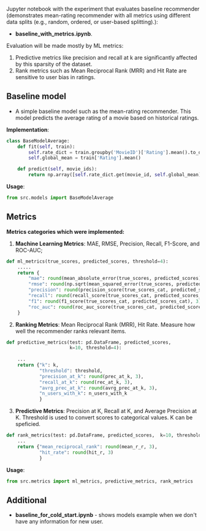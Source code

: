 Jupyter notebook with the experiment that evaluates baseline recommender (demonstrates mean-rating recommender with all metrics using different data splits (e.g., random, ordered, or user-based splitting).):
- **baseline_with_metrics.ipynb**.

Evaluation will be made mostly by ML metrics:
1. Predictive metrics like precision and recall at k are significantly affected by this sparsity of the dataset.
2. Rank metrics such as Mean Reciprocal Rank (MRR) and Hit Rate are sensitive to user bias in ratings.

## Baseline model
- A simple baseline model such as the mean-rating recommender. This model predicts the average rating of a movie based on historical ratings.

**Implementation**:
```python
class BaseModelAverage:
    def fit(self, train):
        self.rate_dict = train.groupby('MovieID')['Rating'].mean().to_dict()
        self.global_mean = train['Rating'].mean()

    def predict(self, movie_ids):
        return np.array([self.rate_dict.get(movie_id, self.global_mean) for movie_id in movie_ids])
```
**Usage**:
```python
from src.models import BaseModelAverage
```

## Metrics
**Metrics categories which were implemented:**
1. **Machine Learning Metrics**: MAE, RMSE, Precision, Recall, F1-Score, and ROC-AUC;
```python
def ml_metrics(true_scores, predicted_scores, threshold=4):
    .....
    return {
        "mae": round(mean_absolute_error(true_scores, predicted_scores), 3),
        "rmse": round(np.sqrt(mean_squared_error(true_scores, predicted_scores)), 3),
        "precision": round(precision_score(true_scores_cat, predicted_scores_cat), 3),
        "recall": round(recall_score(true_scores_cat, predicted_scores_cat), 3),
        "f1": round(f1_score(true_scores_cat, predicted_scores_cat), 3),
        "roc_auc": round(roc_auc_score(true_scores_cat, predicted_scores_cat), 3)
    }
```
2. **Ranking Metrics**: Mean Reciprocal Rank (MRR), Hit Rate. Measure how well the recommender ranks relevant items.
```python
def predictive_metrics(test: pd.DataFrame, predicted_scores, 
                       k=10, threshold=4):
    
    ...
    return {"k": k,
            "threshold": threshold,
            "precision_at_k": round(prec_at_k, 3),
            "recall_at_k": round(rec_at_k, 3),
            "avrg_prec_at_k": round(avrg_prec_at_k, 3),
            "n_users_with_k": n_users_with_k
            }
```
3. **Predictive Metrics**: Precision at K, Recall at K, and Average Precision at K.
Threshold is used to convert scores to categorical values. K can be speficied.
```python
def rank_metrics(test: pd.DataFrame, predicted_scores,  k=10, threshold=4):
    ...
    return {"mean_reciprocal_rank": round(mean_r_r, 3),
            "hit_rate": round(hit_r, 3)
            }
```

**Usage**:
```python
from src.metrics import ml_metrics, predictive_metrics, rank_metrics
```

## Additional

- **baseline_for_cold_start.ipynb** - shows models example when we don't have any information for new user.